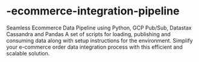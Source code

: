 # -ecommerce-integration-pipeline
Seamless Ecommerce Data Pipeline using Python, GCP Pub/Sub, Datastax Cassandra and Pandas A set of scripts for loading, publishing and consuming data along with setup instructions for the environment. Simplify your e-commerce order data integration process with this efficient and scalable solution.
